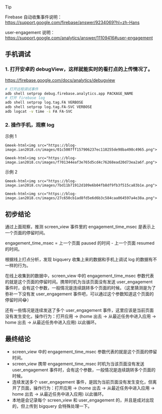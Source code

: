 > [!TIP]
> Firebase 自动收集事件说明：https://support.google.com/firebase/answer/9234069?hl=zh-Hans
>
> user-engagement 说明：https://support.google.com/analytics/answer/11109416#user-engagement

## 手机调试

### 1. 打开安卓的 debugView，这样就能实时的看打点的上传情况了。

https://firebase.google.com/docs/analytics/debugview

```bash
# 打开远程调试事件
adb shell setprop debug.firebase.analytics.app PACKAGE_NAME
# 打开 firebase log
adb shell setprop log.tag.FA VERBOSE
adb shell setprop log.tag.FA-SVC VERBOSE
adb logcat -v time -s FA FA-SVC
```

### 2. 操作手机，观察 log

示例 1

`Gmeek-html<img src="https://blog-image.ian2018.cn/images/01c5007ff157906237ec110255de98ba498c4965.png">`

`Gmeek-html<img src="https://blog-image.ian2018.cn/images/f701344eaf3e765d5cd4c76268ead20d73ea2a6f.png">`

示例 2

`Gmeek-html<img src="https://blog-image.ian2018.cn/images/7bd11b71912d109e6b04fb8df9fb3f515ca83b1e.png">`

`Gmeek-html<img src="https://blog-image.ian2018.cn/images/27c650cb1ad8fd5e6d6b3c584caa064597a4e38a.png">`

## 初步结论

通过上面观察，推测 screen_view 事件里的 engagement_time_msec 是表示上一个页面的停留时间。

engagement_time_msec = 上一个页面 paused 的时间 - 上一个页面 resumed 的时间。

根据线上打点分析，发现 bigquery 收集上来的数据和手机上调试 log 的数据有不一样的行为。

在线上收集到的数据中，screen_view 中的 engagement_time_msec 参数代表的就是这个页面的停留时间。携带时机为当该页面没有发送 user_engagement 事件时，会有这个参数，一般情况是连续跳转多个页面的时候。（这里猜测是为了弥补一下没有发 user_engagement 事件吧，可以通过这个参数知道这个页面的停留时间😂）

还有一些情况是连续发送了多个 user_engagement 事件，这里应该是当前页面没有发生变化，操作行为：打开应用 -> (home 出去 -> 从最近任务中进入应用 -> home 出去 -> 从最近任务中进入应用) 以此循环。

## 最终结论

- screen_view 中的 engagement_time_msec 参数代表的就是这个页面的停留时间。
- screen_view 携带 engagement_time_msec 时机为当该页面没有发送 user_engagement 事件时，会有这个参数，一般情况是连续跳转多个页面的时候。
- 连续发送多个 user_engagement 事件，是因为当前页面没有发生变化，但离开了页面，操作行为：打开应用 -> (home 出去 -> 从最近任务中进入应用 -> home 出去 -> 从最近任务中进入应用) 以此循环。
- 本地是会记录每个 screen_view 和 user_engagement 的，并且是成对出现的，但上传到 bigquery 会特殊处理一下。

<!-- ##{"timestamp":1658456652}## -->